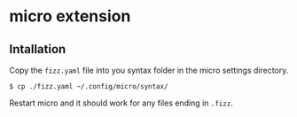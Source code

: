 # micro extension

## Intallation

Copy the `fizz.yaml` file into you syntax folder in the micro settings directory.

```console
$ cp ./fizz.yaml ~/.config/micro/syntax/
```

Restart micro and it should work for any files ending in `.fizz`.
